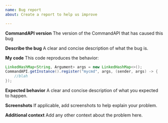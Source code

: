 ```yaml
---
name: Bug report
about: Create a report to help us improve

---
```


**CommandAPI version**
The version of the CommandAPI that has caused this bug

**Describe the bug**
A clear and concise description of what the bug is.

**My code**
This code reproduces the behavior:
```java
LinkedHashMap<String, Argument> args = new LinkedHashMap<>();
CommandAPI.getInstance().register("mycmd", args, (sender, args) -> {
    //blah
});
```

**Expected behavior**
A clear and concise description of what you expected to happen.

**Screenshots**
If applicable, add screenshots to help explain your problem.

**Additional context**
Add any other context about the problem here.
